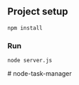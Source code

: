 

## Project setup
```
npm install
```

### Run
```
node server.js
```
#   n o d e - t a s k - m a n a g e r  
 